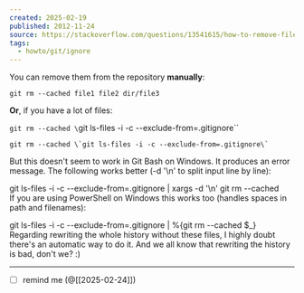 ```yaml
---
created: 2025-02-19
published: 2012-11-24
source: https://stackoverflow.com/questions/13541615/how-to-remove-files-that-are-listed-in-the-gitignore-but-still-on-the-repositor#13541721
tags:
  - howto/git/ignore
---
```

You can remove them from the repository **manually**:

`git rm --cached file1 file2 dir/file3`

**Or**, if you have a lot of files:

`git rm --cached \`git ls-files -i -c --exclude-from=.gitignore\``

```
git rm --cached \`git ls-files -i -c --exclude-from=.gitignore\`
```

But this doesn't seem to work in Git Bash on Windows. It produces an error message. The following works better (-d '\n' to split input line by line):

git ls-files -i -c --exclude-from=.gitignore | xargs -d '\n' git rm --cached  
If you are using PowerShell on Windows this works too (handles spaces in path and filenames):

git ls-files -i -c --exclude-from=.gitignore | %{git rm --cached $_}
Regarding rewriting the whole history without these files, I highly doubt there's an automatic way to do it.
And we all know that rewriting the history is bad, don't we? :)

___
- [ ] remind me (@[[2025-02-24]])
